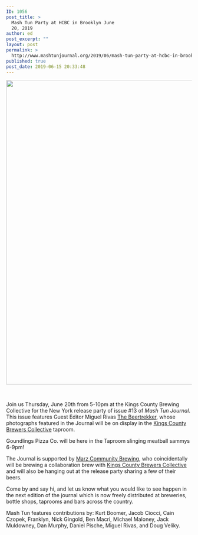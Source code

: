 ```yaml
---
ID: 1056
post_title: >
  Mash Tun Party at HCBC in Brooklyn June
  20, 2019
author: ed
post_excerpt: ""
layout: post
permalink: >
  http://www.mashtunjournal.org/2019/06/mash-tun-party-at-hcbc-in-brooklyn-june-20-2019/
published: true
post_date: 2019-06-15 20:33:48
---
```

<a href="http://www.mashtunjournal.org/2019/06/mash-tun-party-at-hcbc-in-brooklyn-june-20-2019/_dsc7595/" rel="attachment wp-att-1057"><img class="alignnone size-large wp-image-1057" src="http://www.mashtunjournal.org/wp-content/uploads/2019/06/DSC7595-550x824.jpg" alt="" width="550" height="824" /></a>

&nbsp;

Join us Thursday, June 20th from 5-10pm at the Kings County Brewing Collective for the New York release party of issue #13 of <em>Mash Tun Journal</em>. This issue features Guest Editor Miguel Rivas <a href="https://www.facebook.com/thebeertrekker/" target="_blank" rel="noopener">The Beertrekker</a>, whose photographs featured in the Journal will be on display in the <a href="https://www.facebook.com/KCBCbeer/" target="_blank" rel="noopener">Kings County Brewers Collective</a> taproom.

Goundlings Pizza Co. will be here in the Taproom slinging meatball sammys 6-9pm!

The Journal is supported by <a href="https://www.facebook.com/MarzCommunityBrewing/" target="_blank" rel="noopener">Marz Community Brewing</a>, who coincidentally will be brewing a collaboration brew with <a href="https://www.facebook.com/KCBCbeer/" target="_blank" rel="noopener">Kings County Brewers Collective</a> and will also be hanging out at the release party sharing a few of their beers.

Come by and say hi, and let us know what you would like to see happen in the next edition of the journal which is now freely distributed at breweries, bottle shops, taprooms and bars across the country.

Mash Tun features contributions by: Kurt Boomer, Jacob Ciocci, Cain Czopek, Franklyn, Nick Gingold, Ben Macri, Michael Maloney, Jack Muldowney, Dan Murphy, Daniel Pische, Miguel Rivas, and Doug Veliky.